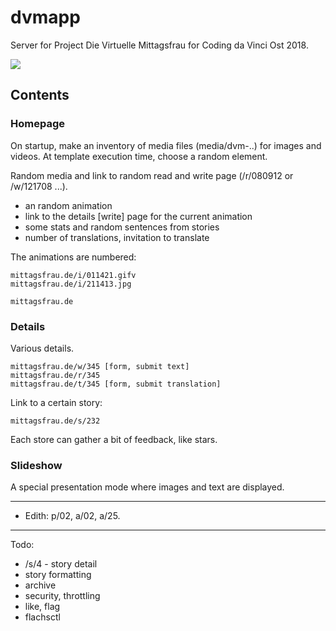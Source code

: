 # dvmapp

Server for Project Die Virtuelle Mittagsfrau for Coding da Vinci Ost 2018.

![](anim-opt.gif)

## Contents

### Homepage

On startup, make an inventory of media files (media/dvm-..) for images and
videos. At template execution time, choose a random element.

Random media and link to random read and write page (/r/080912 or /w/121708 ...).


* an random animation
* link to the details [write] page for the current animation
* some stats and random sentences from stories
* number of translations, invitation to translate


The animations are numbered:

```
mittagsfrau.de/i/011421.gifv
mittagsfrau.de/i/211413.jpg
```

```
mittagsfrau.de
```

### Details

Various details.

```
mittagsfrau.de/w/345 [form, submit text]
mittagsfrau.de/r/345
mittagsfrau.de/t/345 [form, submit translation]
```

Link to a certain story:

```
mittagsfrau.de/s/232
```

Each store can gather a bit of feedback, like stars.

### Slideshow

A special presentation mode where images and text are displayed.

----

* Edith: p/02, a/02, a/25.

----

Todo:

* /s/4 - story detail
* story formatting
* archive
* security, throttling
* like, flag
* flachsctl

